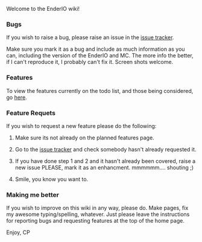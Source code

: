 Welcome to the EnderIO wiki!

### Bugs
If you wish to raise a bug, please raise an issue in the [issue tracker](https://github.com/CrazyPants/EnderIO/issues).

Make sure you mark it as a bug and include as much information as you can, including the version of the EnderIO and MC. The more info the better, if I can't reproduce it, I probably can't fix it. Screen shots welcome.

### Features
To view the features currently on the todo list, and those being considered, go [here](https://github.com/CrazyPants/EnderIO/wiki/Planned-Features).

### Feature Requets
If you wish to request a new feature please do the following:

1. Make sure its not already on the planned features page.

2. Go to the [issue tracker](https://github.com/CrazyPants/EnderIO/issues) and check somebody hasn't already requested it.

3. If you have done step 1 and 2 and it hasn't already been covered, raise a new issue PLEASE, mark it as an enhancment. mmmmmm.... shouting ;)

4. Smile, you know you want to.

### Making me better
If you wish to improve on this wiki in any way, please do. Make pages, fix my awesome typing/spelling, whatever. Just please leave the instructions for reporting bugs and requesting features at the top of the home page.


Enjoy,
CP